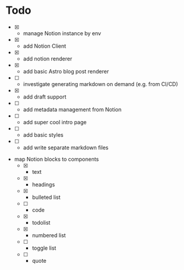 # Todo

- [x] - manage Notion instance by env
- [x] - add Notion Client
- [x] - add notion renderer
- [x] - add basic Astro blog post renderer
- [ ] - investigate generating markdown on demand (e.g. from CI/CD)
- [x] - add draft support
- [ ] - add metadata management from Notion
- [ ] - add super cool intro page
- [ ] - add basic styles
- [ ] - add write separate markdown files
- map Notion blocks to components
  - [x] - text
  - [x] - headings
  - [x] - bulleted list
  - [ ] - code
  - [x] - todolist
  - [x] - numbered list
  - [ ] - toggle list
  - [ ] - quote
